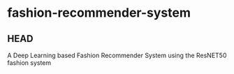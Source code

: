 # fashion-recommender-system
## HEAD
A Deep Learning based Fashion Recommender System using the ResNET50
fashion system

